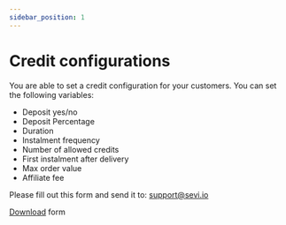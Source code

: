 ```yaml
---
sidebar_position: 1
---
```


# Credit configurations

You are able to set a credit configuration for your customers. You can set the following variables:
- Deposit yes/no
- Deposit Percentage
- Duration
- Instalment frequency
- Number of allowed credits
- First instalment after delivery
- Max order value
- Affiliate fee

Please fill out this form and send it to: support@sevi.io

[Download](/assets/creditconfigurations.docx) form